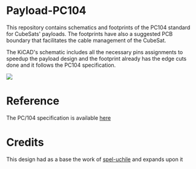 # Payload-PC104 #

This repository contains schematics and footprints of the PC104 standard for CubeSats' payloads.
The footprints have also a suggested PCB boundary that facilitates the cable management of the CubeSat.

The KiCAD's schematic includes all the necessary pins assignments to speedup the payload design and the footprint already has the edge cuts done and it follows the PC104 specification.

![](img/KiCAD_3D_view.png)

# Reference

The PC/104 specification is available [here](https://pc104.org/hardware-specifications/pc104/)

# Credits

This design had as a base the work of [spel-uchile](https://github.com/spel-uchile/Payload-PC104) and expands upon it
